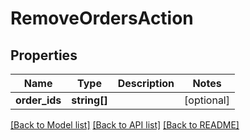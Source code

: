 # RemoveOrdersAction

## Properties
Name | Type | Description | Notes
------------ | ------------- | ------------- | -------------
**order_ids** | **string[]** |  | [optional] 

[[Back to Model list]](../../README.md#documentation-for-models) [[Back to API list]](../../README.md#documentation-for-api-endpoints) [[Back to README]](../../README.md)

